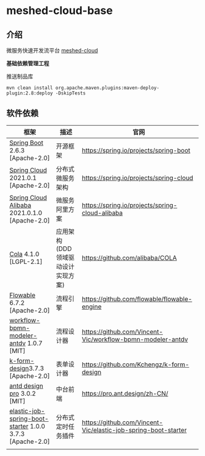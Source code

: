 # meshed-cloud-base

## 介绍
微服务快速开发流平台 [meshed-cloud](cloud.meshed.cn) 

**基础依赖管理工程**

推送制品库
```shell
mvn clean install org.apache.maven.plugins:maven-deploy-plugin:2.8:deploy -DskipTests
```

## 软件依赖

| 框架                                                                                                                         | 描述                             | 官网                                                             |
|----------------------------------------------------------------------------------------------------------------------------|--------------------------------|----------------------------------------------------------------|
| [Spring Boot](https://spring.io/projects/spring-boot) 2.6.3 [Apache-2.0]                                                   | 开源框架                           | https://spring.io/projects/spring-boot                         |
| [Spring Cloud](https://spring.io/projects/spring-cloud) 2021.0.1 [Apache-2.0]                                              | 分布式微服务架构                       | https://spring.io/projects/spring-cloud                        |
| [Spring Cloud Alibaba](https://spring.io/projects/spring-cloud-alibaba) 2021.0.1.0 [Apache-2.0]                            | 微服务阿里方案                        | https://spring.io/projects/spring-cloud-alibaba                |
| [Cola](https://github.com/alibaba/COLA) 4.1.0 [LGPL-2.1]                                                                   | 应用架构 (DDD 领域驱动设计实现方案)          | https://github.com/alibaba/COLA                                |
| [Flowable](https://github.com/flowable/flowable-engine) 6.7.2 [Apache-2.0]                                                 | 流程引擎                           | https://github.com/flowable/flowable-engine                    |
| [workflow-bpmn-modeler-antdv](https://github.com/Vincent-Vic/workflow-bpmn-modeler-antdv) 1.0.7 [MIT]                      | 流程设计器                          | https://github.com/Vincent-Vic/workflow-bpmn-modeler-antdv     |
| [ k-form-design](https://github.com/Kchengz/k-form-design)3.7.3 [Apache-2.0]                                               | 表单设计器                          | https://github.com/Kchengz/k-form-design                       |
| [antd design pro](https://pro.ant.design/zh-CN/) 3.0.2 [MIT]                                                               | 中台前端                           | https://pro.ant.design/zh-CN/                                  |
| [elastic-job-spring-boot-starter](https://github.com/Vincent-Vic/elastic-job-spring-boot-starter) 1.0.0 3.7.3 [Apache-2.0] | 分布式定时任务插件                      | https://github.com/Vincent-Vic/elastic-job-spring-boot-starter |
|                                                                                                                            |                                |                                                                |





